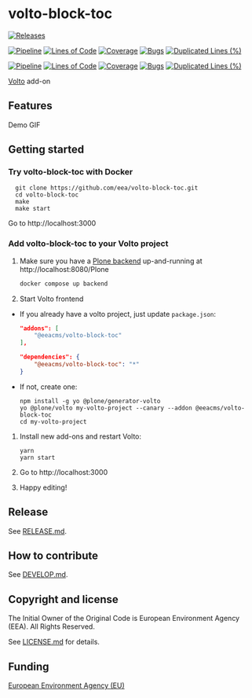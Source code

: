 # volto-block-toc

[![Releases](https://img.shields.io/github/v/release/eea/volto-block-toc)](https://github.com/eea/volto-block-toc/releases)

[![Pipeline](https://ci.eionet.europa.eu/buildStatus/icon?job=volto-addons%2Fvolto-block-toc%2Fmaster&subject=master)](https://ci.eionet.europa.eu/view/Github/job/volto-addons/job/volto-block-toc/job/master/display/redirect)
[![Lines of Code](https://sonarqube.eea.europa.eu/api/project_badges/measure?project=volto-block-toc-master&metric=ncloc)](https://sonarqube.eea.europa.eu/dashboard?id=volto-block-toc-master)
[![Coverage](https://sonarqube.eea.europa.eu/api/project_badges/measure?project=volto-block-toc-master&metric=coverage)](https://sonarqube.eea.europa.eu/dashboard?id=volto-block-toc-master)
[![Bugs](https://sonarqube.eea.europa.eu/api/project_badges/measure?project=volto-block-toc-master&metric=bugs)](https://sonarqube.eea.europa.eu/dashboard?id=volto-block-toc-master)
[![Duplicated Lines (%)](https://sonarqube.eea.europa.eu/api/project_badges/measure?project=volto-block-toc-master&metric=duplicated_lines_density)](https://sonarqube.eea.europa.eu/dashboard?id=volto-block-toc-master)

[![Pipeline](https://ci.eionet.europa.eu/buildStatus/icon?job=volto-addons%2Fvolto-block-toc%2Fdevelop&subject=develop)](https://ci.eionet.europa.eu/view/Github/job/volto-addons/job/volto-block-toc/job/develop/display/redirect)
[![Lines of Code](https://sonarqube.eea.europa.eu/api/project_badges/measure?project=volto-block-toc-develop&metric=ncloc)](https://sonarqube.eea.europa.eu/dashboard?id=volto-block-toc-develop)
[![Coverage](https://sonarqube.eea.europa.eu/api/project_badges/measure?project=volto-block-toc-develop&metric=coverage)](https://sonarqube.eea.europa.eu/dashboard?id=volto-block-toc-develop)
[![Bugs](https://sonarqube.eea.europa.eu/api/project_badges/measure?project=volto-block-toc-develop&metric=bugs)](https://sonarqube.eea.europa.eu/dashboard?id=volto-block-toc-develop)
[![Duplicated Lines (%)](https://sonarqube.eea.europa.eu/api/project_badges/measure?project=volto-block-toc-develop&metric=duplicated_lines_density)](https://sonarqube.eea.europa.eu/dashboard?id=volto-block-toc-develop)


[Volto](https://github.com/plone/volto) add-on

## Features

Demo GIF

## Getting started

### Try volto-block-toc with Docker

      git clone https://github.com/eea/volto-block-toc.git
      cd volto-block-toc
      make
      make start

Go to http://localhost:3000

### Add volto-block-toc to your Volto project

1. Make sure you have a [Plone backend](https://plone.org/download) up-and-running at http://localhost:8080/Plone

   ```Bash
   docker compose up backend
   ```

1. Start Volto frontend

* If you already have a volto project, just update `package.json`:

   ```JSON
   "addons": [
       "@eeacms/volto-block-toc"
   ],

   "dependencies": {
       "@eeacms/volto-block-toc": "*"
   }
   ```

* If not, create one:

   ```
   npm install -g yo @plone/generator-volto
   yo @plone/volto my-volto-project --canary --addon @eeacms/volto-block-toc
   cd my-volto-project
   ```

1. Install new add-ons and restart Volto:

   ```
   yarn
   yarn start
   ```

1. Go to http://localhost:3000

1. Happy editing!

## Release

See [RELEASE.md](https://github.com/eea/volto-block-toc/blob/master/RELEASE.md).

## How to contribute

See [DEVELOP.md](https://github.com/eea/volto-block-toc/blob/master/DEVELOP.md).

## Copyright and license

The Initial Owner of the Original Code is European Environment Agency (EEA).
All Rights Reserved.

See [LICENSE.md](https://github.com/eea/volto-block-toc/blob/master/LICENSE.md) for details.

## Funding

[European Environment Agency (EU)](http://eea.europa.eu)
